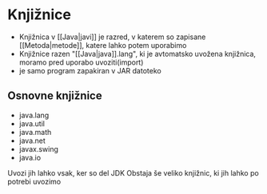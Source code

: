 # Knjižnice
- Knjižnica v [[Java|javi]] je razred, v katerem so zapisane [[Metoda|metode]], katere lahko potem uporabimo
- Knjižnice razen "[[Java|java]].lang", ki je avtomatsko uvožena knjižnica, moramo pred uporabo uvoziti(import)
- je samo program zapakiran v JAR datoteko
## Osnovne knjižnice
- java.lang
- java.util
- java.math
- java.net
- javax.swing
- java.io

Uvozi jih lahko vsak, ker so del JDK
Obstaja še veliko knjižnic, ki jih lahko po potrebi uvozimo